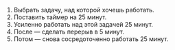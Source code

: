 1. Выбрать задачу, над которой хочешь работать.
2. Поставить таймер на 25 минут.
3. Усиленно работать над этой задачей 25 минут.
4. После — сделать перерыв в 5 минут.
5. Потом — снова сосредоточенно работать 25 минут.

